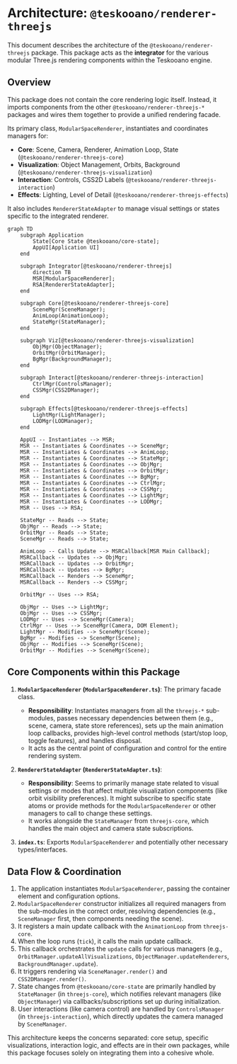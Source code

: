 # Architecture: `@teskooano/renderer-threejs`

This document describes the architecture of the `@teskooano/renderer-threejs` package. This package acts as the **integrator** for the various modular Three.js rendering components within the Teskooano engine.

## Overview

This package does not contain the core rendering logic itself. Instead, it imports components from the other `@teskooano/renderer-threejs-*` packages and wires them together to provide a unified rendering facade.

Its primary class, `ModularSpaceRenderer`, instantiates and coordinates managers for:

- **Core**: Scene, Camera, Renderer, Animation Loop, State (`@teskooano/renderer-threejs-core`)
- **Visualization**: Object Management, Orbits, Background (`@teskooano/renderer-threejs-visualization`)
- **Interaction**: Controls, CSS2D Labels (`@teskooano/renderer-threejs-interaction`)
- **Effects**: Lighting, Level of Detail (`@teskooano/renderer-threejs-effects`)

It also includes `RendererStateAdapter` to manage visual settings or states specific to the integrated renderer.

```mermaid
graph TD
    subgraph Application
        State[Core State @teskooano/core-state];
        AppUI[Application UI]
    end

    subgraph Integrator[@teskooano/renderer-threejs]
        direction TB
        MSR[ModularSpaceRenderer];
        RSA[RendererStateAdapter];
    end

    subgraph Core[@teskooano/renderer-threejs-core]
        SceneMgr(SceneManager);
        AnimLoop(AnimationLoop);
        StateMgr(StateManager);
    end

    subgraph Viz[@teskooano/renderer-threejs-visualization]
        ObjMgr(ObjectManager);
        OrbitMgr(OrbitManager);
        BgMgr(BackgroundManager);
    end

    subgraph Interact[@teskooano/renderer-threejs-interaction]
        CtrlMgr(ControlsManager);
        CSSMgr(CSS2DManager);
    end

    subgraph Effects[@teskooano/renderer-threejs-effects]
        LightMgr(LightManager);
        LODMgr(LODManager);
    end

    AppUI -- Instantiates --> MSR;
    MSR -- Instantiates & Coordinates --> SceneMgr;
    MSR -- Instantiates & Coordinates --> AnimLoop;
    MSR -- Instantiates & Coordinates --> StateMgr;
    MSR -- Instantiates & Coordinates --> ObjMgr;
    MSR -- Instantiates & Coordinates --> OrbitMgr;
    MSR -- Instantiates & Coordinates --> BgMgr;
    MSR -- Instantiates & Coordinates --> CtrlMgr;
    MSR -- Instantiates & Coordinates --> CSSMgr;
    MSR -- Instantiates & Coordinates --> LightMgr;
    MSR -- Instantiates & Coordinates --> LODMgr;
    MSR -- Uses --> RSA;

    StateMgr -- Reads --> State;
    ObjMgr -- Reads --> State;
    OrbitMgr -- Reads --> State;
    SceneMgr -- Reads --> State;

    AnimLoop -- Calls Update --> MSRCallback[MSR Main Callback];
    MSRCallback -- Updates --> ObjMgr;
    MSRCallback -- Updates --> OrbitMgr;
    MSRCallback -- Updates --> BgMgr;
    MSRCallback -- Renders --> SceneMgr;
    MSRCallback -- Renders --> CSSMgr;

    OrbitMgr -- Uses --> RSA;

    ObjMgr -- Uses --> LightMgr;
    ObjMgr -- Uses --> CSSMgr;
    LODMgr -- Uses --> SceneMgr(Camera);
    CtrlMgr -- Uses --> SceneMgr(Camera, DOM Element);
    LightMgr -- Modifies --> SceneMgr(Scene);
    BgMgr -- Modifies --> SceneMgr(Scene);
    ObjMgr -- Modifies --> SceneMgr(Scene);
    OrbitMgr -- Modifies --> SceneMgr(Scene);
```

## Core Components within this Package

1.  **`ModularSpaceRenderer` (`ModularSpaceRenderer.ts`)**: The primary facade class.

    - **Responsibility**: Instantiates managers from all the `threejs-*` sub-modules, passes necessary dependencies between them (e.g., scene, camera, state store references), sets up the main animation loop callbacks, provides high-level control methods (start/stop loop, toggle features), and handles disposal.
    - It acts as the central point of configuration and control for the entire rendering system.

2.  **`RendererStateAdapter` (`RendererStateAdapter.ts`)**:

    - **Responsibility**: Seems to primarily manage state related to visual settings or modes that affect multiple visualization components (like orbit visibility preferences). It might subscribe to specific state atoms or provide methods for the `ModularSpaceRenderer` or other managers to call to change these settings.
    - It works alongside the `StateManager` from `threejs-core`, which handles the main object and camera state subscriptions.

3.  **`index.ts`**: Exports `ModularSpaceRenderer` and potentially other necessary types/interfaces.

## Data Flow & Coordination

1.  The application instantiates `ModularSpaceRenderer`, passing the container element and configuration options.
2.  `ModularSpaceRenderer` constructor initializes all required managers from the sub-modules in the correct order, resolving dependencies (e.g., `SceneManager` first, then components needing the scene).
3.  It registers a main update callback with the `AnimationLoop` from `threejs-core`.
4.  When the loop runs (`tick`), it calls the main update callback.
5.  This callback orchestrates the `update` calls for various managers (e.g., `OrbitManager.updateAllVisualizations`, `ObjectManager.updateRenderers`, `BackgroundManager.update`).
6.  It triggers rendering via `SceneManager.render()` and `CSS2DManager.render()`.
7.  State changes from `@teskooano/core-state` are primarily handled by `StateManager` (in `threejs-core`), which notifies relevant managers (like `ObjectManager`) via callbacks/subscriptions set up during initialization.
8.  User interactions (like camera control) are handled by `ControlsManager` (in `threejs-interaction`), which directly updates the camera managed by `SceneManager`.

This architecture keeps the concerns separated: core setup, specific visualizations, interaction logic, and effects are in their own packages, while this package focuses solely on integrating them into a cohesive whole.
